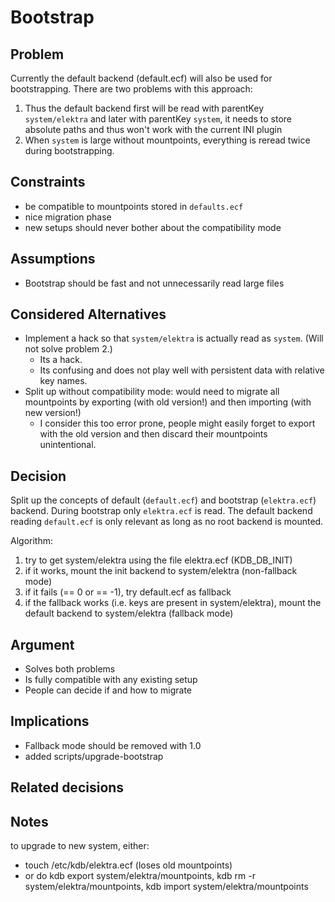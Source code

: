 # Bootstrap

## Problem

Currently the default backend (default.ecf) will also be used for bootstrapping. There are two problems with this approach:

1. Thus the default backend first will be read with parentKey `system/elektra` and later with parentKey `system`, it needs to store absolute paths and thus won't work with the current INI plugin
2. When `system` is large without mountpoints, everything is reread twice during bootstrapping.

## Constraints

- be compatible to mountpoints stored in `defaults.ecf`
- nice migration phase
- new setups should never bother about the compatibility mode

## Assumptions

- Bootstrap should be fast and not unnecessarily read large files

## Considered Alternatives

- Implement a hack so that `system/elektra` is actually read as `system`. (Will not solve problem 2.)
  - Its a hack.
  - Its confusing and does not play well with persistent data with relative key names.
- Split up without compatibility mode: would need to migrate all mountpoints by exporting (with old version!) and then importing (with new version!)
  - I consider this too error prone, people might easily forget to export with the old version and then discard their mountpoints unintentional.

## Decision

Split up the concepts of default (`default.ecf`) and bootstrap (`elektra.ecf`) backend.
During bootstrap only `elektra.ecf` is read.
The default backend reading `default.ecf` is only relevant as long as no root backend is mounted.

Algorithm:

1. try to get system/elektra using the file elektra.ecf (KDB_DB_INIT)
2. if it works, mount the init backend to system/elektra (non-fallback mode)
3. if it fails (== 0 or == -1), try default.ecf as fallback
4. if the fallback works (i.e. keys are present in system/elektra), mount the default backend to system/elektra (fallback mode)


## Argument

- Solves both problems
- Is fully compatible with any existing setup
- People can decide if and how to migrate


## Implications

- Fallback mode should be removed with 1.0
- added scripts/upgrade-bootstrap

## Related decisions

## Notes

to upgrade to new system, either:

- touch /etc/kdb/elektra.ecf (loses old mountpoints)
- or do kdb export system/elektra/mountpoints, kdb rm -r system/elektra/mountpoints, kdb import system/elektra/mountpoints
